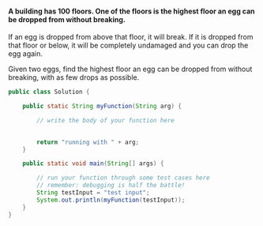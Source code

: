 #### A building has 100 floors. One of the floors is the highest floor an egg can be dropped from without breaking.

If an egg is dropped from above that floor, it will break. If it is dropped from that floor or below, it will be completely undamaged and you can drop the egg again.

Given two eggs, find the highest floor an egg can be dropped from without breaking, with as few drops as possible.

```java
public class Solution {

    public static String myFunction(String arg) {

        // write the body of your function here
        

        return "running with " + arg;
    }

    public static void main(String[] args) {

        // run your function through some test cases here
        // remember: debugging is half the battle!
        String testInput = "test input";
        System.out.println(myFunction(testInput));
    }
}
```